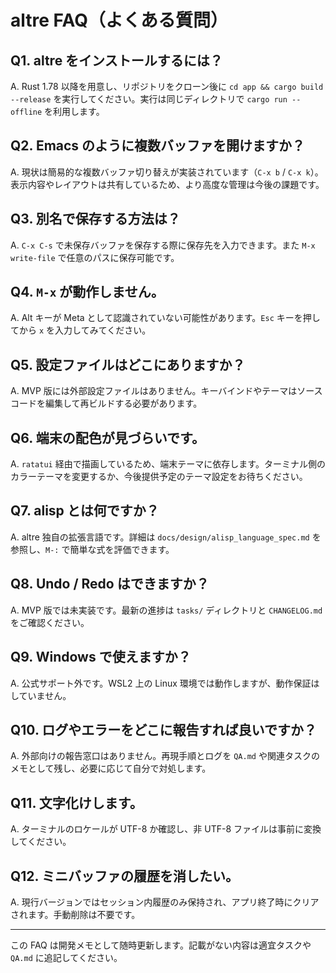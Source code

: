 # altre FAQ（よくある質問）

## Q1. altre をインストールするには？
A. Rust 1.78 以降を用意し、リポジトリをクローン後に `cd app && cargo build --release` を実行してください。実行は同じディレクトリで `cargo run --offline` を利用します。

## Q2. Emacs のように複数バッファを開けますか？
A. 現状は簡易的な複数バッファ切り替えが実装されています（`C-x b` / `C-x k`）。表示内容やレイアウトは共有しているため、より高度な管理は今後の課題です。

## Q3. 別名で保存する方法は？
A. `C-x C-s` で未保存バッファを保存する際に保存先を入力できます。また `M-x write-file` で任意のパスに保存可能です。

## Q4. `M-x` が動作しません。
A. Alt キーが Meta として認識されていない可能性があります。`Esc` キーを押してから `x` を入力してみてください。

## Q5. 設定ファイルはどこにありますか？
A. MVP 版には外部設定ファイルはありません。キーバインドやテーマはソースコードを編集して再ビルドする必要があります。

## Q6. 端末の配色が見づらいです。
A. `ratatui` 経由で描画しているため、端末テーマに依存します。ターミナル側のカラーテーマを変更するか、今後提供予定のテーマ設定をお待ちください。

## Q7. alisp とは何ですか？
A. altre 独自の拡張言語です。詳細は `docs/design/alisp_language_spec.md` を参照し、`M-:` で簡単な式を評価できます。

## Q8. Undo / Redo はできますか？
A. MVP 版では未実装です。最新の進捗は `tasks/` ディレクトリと `CHANGELOG.md` をご確認ください。

## Q9. Windows で使えますか？
A. 公式サポート外です。WSL2 上の Linux 環境では動作しますが、動作保証はしていません。

## Q10. ログやエラーをどこに報告すれば良いですか？
A. 外部向けの報告窓口はありません。再現手順とログを `QA.md` や関連タスクのメモとして残し、必要に応じて自分で対処します。

## Q11. 文字化けします。
A. ターミナルのロケールが UTF-8 か確認し、非 UTF-8 ファイルは事前に変換してください。

## Q12. ミニバッファの履歴を消したい。
A. 現行バージョンではセッション内履歴のみ保持され、アプリ終了時にクリアされます。手動削除は不要です。

---
この FAQ は開発メモとして随時更新します。記載がない内容は適宜タスクや `QA.md` に追記してください。
